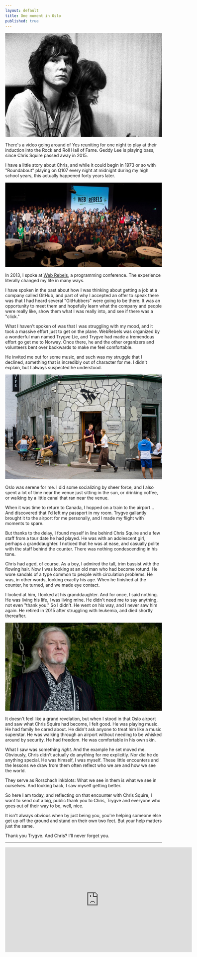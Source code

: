```yaml
---
layout: default
title: One moment in Oslo
published: true
---
```


![Chris Squire](/assets/images/chris-squire.jpg)

There's a video going around of Yes reuniting for one night to play at their induction into the Rock and Roll Hall of Fame. Geddy Lee is playing bass, since Chris Squire passed away in 2015.

I have a little story about Chris, and while it could begin in 1973 or so with "Roundabout" playing on Q107 every night at midnight during my high school years, this actually happened forty years later.

![Web Rebels](/assets/images/web-rebels.jpg)

In 2013, I spoke at [Web Rebels], a programming conference. The experience literally changed my life in many ways.

[Web Rebels]: https://www.webrebels.org

I have spoken in the past about how I was thinking about getting a job at a company called GitHub, and part of why I accepted an offer to speak there was that I had heard several "GitHubbers" were going to be there. It was an opportunity to meet them and hopefully learn what the company and people were really like, show them what I was really into, and see if there was a "click."

What I haven't spoken of was that I was struggling with my mood, and it took a massive effort just to get on the plane. WebRebels was organized by a wonderful man named Trygve Lie, and Trygve had made a tremendous effort go get me to Norway. Once there, he and the other organizers and volunteers bent over backwards to make me feel comfortable.

He invited me out for some music, and such was my struggle that I declined, something that is incredibly out of character for me. I didn't explain, but I always suspected he understood.

![Coffee at Tim Wendelboe](/assets/images/tim-wendelboe.jpg)

Oslo was serene for me. I did some socializing by sheer force, and I also spent a lot of time near the venue just sitting in the sun, or drinking coffee, or walking by a little canal that ran near the venue.

When it was time to return to Canada, I hopped on a train to the airport... And discovered that I'd left my passport in my room. Trygve gallantly brought it to the airport for me personally, and I made my flight with moments to spare.

But thanks to the delay, I found myself in line behind Chris Squire and a few staff from a tour date he had played. He was with an adolescent girl, perhaps a granddaughter. I noticed that he was at ease, and casually polite with the staff behind the counter. There was nothing condescending in his tone.

Chris had aged, of course. As a boy, I admired the tall, trim bassist with the flowing hair. Now I was looking at an old man who had become rotund. He wore sandals of a type common to people with circulation problems. He was, in other words, looking exactly his age. When he finished at the counter, he turned, and we made eye contact.

I looked at him, I looked at his granddaughter. And for once, I said nothing. He was living his life, I was living mine. He didn't need me to say anything, not even "thank you." So I didn't. He went on his way, and I never saw him again. He retired in 2015 after struggling with leukemia, and died shortly thereafter.

![Chris Squire](/assets/images/chris-squire-2.jpg)

It doesn't feel like a grand revelation, but when I stood in that Oslo airport and saw what Chris Squire had become, I felt good. He was playing music. He had family he cared about. He didn't ask anyone to treat him like a music superstar. He was walking through an airport without needing to be whisked around by security. He had freedom. He was comfortable in his own skin.

What I saw was something *right*. And the example he set moved me. Obviously, Chris didn't actually do anything for me explicitly. Nor did he do anything special. He was himself, I was myself. These little encounters and the lessons we draw from them often reflect who we are and how we see the world.

They serve as Rorschach inkblots: What we see in them is what we see in ourselves. And looking back, I saw myself getting better.

So here I am today, and reflecting on that encounter with Chris Squire, I want to send out a big, public thank you to Chris, Trygve and everyone who goes out of their way to be, well, nice.

It isn't always obvious when by just being you, you're helping someone else get up off the ground and stand on their own two feet. But your help matters just the same.

Thank you Trygve. And Chris? I'll never forget you.

---

<iframe width="600" height="337" src="https://www.youtube.com/embed/eo-lBnTc3So" frameborder="0" allowfullscreen></iframe>
